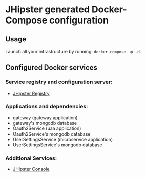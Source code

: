 # JHipster generated Docker-Compose configuration

## Usage

Launch all your infrastructure by running: `docker-compose up -d`.

## Configured Docker services

### Service registry and configuration server:

- [JHipster Registry](http://localhost:8761)

### Applications and dependencies:

- gateway (gateway application)
- gateway's mongodb database
- Oauth2Service (uaa application)
- Oauth2Service's mongodb database
- UserSettingsService (microservice application)
- UserSettingsService's mongodb database

### Additional Services:

- [JHipster Console](http://localhost:5601)
